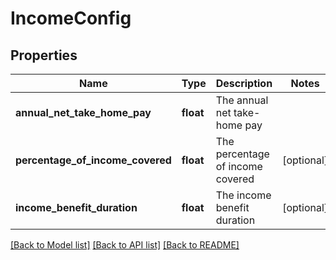 # IncomeConfig

## Properties
Name | Type | Description | Notes
------------ | ------------- | ------------- | -------------
**annual_net_take_home_pay** | **float** | The annual net take-home pay | 
**percentage_of_income_covered** | **float** | The percentage of income covered | [optional] 
**income_benefit_duration** | **float** | The income benefit duration | [optional] 

[[Back to Model list]](../README.md#documentation-for-models) [[Back to API list]](../README.md#documentation-for-api-endpoints) [[Back to README]](../README.md)



